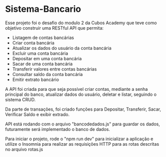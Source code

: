 # Sistema-Bancario
Esse projeto foi o desafio do modulo 2 da Cubos Academy que teve como objetivo construir uma RESTful API que permita:

- Listagem de contas bancárias
- Criar conta bancária
- Atualizar os dados do usuário da conta bancária
- Excluir uma conta bancária
- Depositar em uma conta bancária
- Sacar de uma conta bancária
- Transferir valores entre contas bancárias
- Consultar saldo da conta bancária
- Emitir extrato bancário

A API foi criada para que seja possível criar contas, mediante a senha principal do banco, atualizar dados do usuário, deletar e listar, seguindo o sistema CRUD.

Da parte de transações, foi criado funções para Depositar, Transferir, Sacar, Verificar Saldo e exibir extrado.

API está rodando com o arquivo "bancodedados.js" para guardar os dados, futuramente será implementado o banco de dados.

Para iniciar o projeto, rode o "npm run dev" para inicializar a aplicação e utilize o Insomnia para realizar as requisições HTTP para as rotas descritas no arquivo rotas.js
